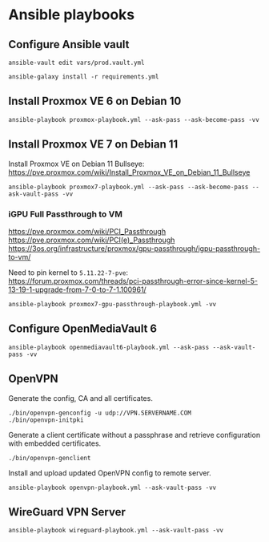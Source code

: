 # Ansible playbooks

## Configure Ansible vault
```
ansible-vault edit vars/prod.vault.yml
```

```
ansible-galaxy install -r requirements.yml
```

## Install Proxmox VE 6 on Debian 10
```
ansible-playbook proxmox-playbook.yml --ask-pass --ask-become-pass -vv
```

## Install Proxmox VE 7 on Debian 11
Install Proxmox VE on Debian 11 Bullseye: https://pve.proxmox.com/wiki/Install_Proxmox_VE_on_Debian_11_Bullseye
```
ansible-playbook proxmox7-playbook.yml --ask-pass --ask-become-pass --ask-vault-pass -vv
```
### iGPU Full Passthrough to VM
https://pve.proxmox.com/wiki/PCI_Passthrough
https://pve.proxmox.com/wiki/PCI(e)_Passthrough
https://3os.org/infrastructure/proxmox/gpu-passthrough/igpu-passthrough-to-vm/

Need to pin kernel to `5.11.22-7-pve`:
https://forum.proxmox.com/threads/pci-passthrough-error-since-kernel-5-13-19-1-upgrade-from-7-0-to-7-1.100961/

```
ansible-playbook proxmox7-gpu-passthrough-playbook.yml -vv
```

## Configure OpenMediaVault 6
```
ansible-playbook openmediavault6-playbook.yml --ask-pass --ask-vault-pass -vv
```

## OpenVPN
Generate the config, CA and all certificates.
```
./bin/openvpn-genconfig -u udp://VPN.SERVERNAME.COM
./bin/openvpn-initpki
```

Generate a client certificate without a passphrase and retrieve configuration with embedded certificates.
```
./bin/openvpn-genclient
```

Install and upload updated OpenVPN config to remote server.
```
ansible-playbook openvpn-playbook.yml --ask-vault-pass -vv
```

## WireGuard VPN Server
```
ansible-playbook wireguard-playbook.yml --ask-vault-pass -vv
```
